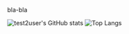 bla-bla 

![test2user's GitHub stats](https://github-readme-stats.vercel.app/api?username=test2user-aqil&hide=issues&count_private=true&show_icons=true&theme=github_dark&hide_border=true)
![Top Langs](https://github-readme-stats.vercel.app/api/top-langs/?username=test2user-aqil&layout=compact&theme=github_dark&hide_border=true)
